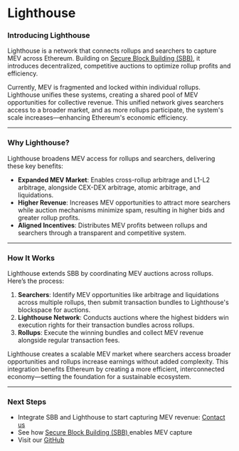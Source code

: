# Lighthouse

### Introducing Lighthouse

Lighthouse is a network that connects rollups and searchers to capture MEV across Ethereum. Building on [Secure Block Building (SBB)](secure-block-building-sbb.md), it introduces decentralized, competitive auctions to optimize rollup profits and efficiency.

Currently, MEV is fragmented and locked within individual rollups. Lighthouse unifies these systems, creating a shared pool of MEV opportunities for collective revenue. This unified network gives searchers access to a broader market, and as more rollups participate, the system's scale increases—enhancing Ethereum's economic efficiency.

***

### **Why Lighthouse?**

Lighthouse broadens MEV access for rollups and searchers, delivering these key benefits:

* **Expanded MEV Market**: Enables cross-rollup arbitrage and L1-L2 arbitrage, alongside CEX-DEX arbitrage, atomic arbitrage, and liquidations.
* **Higher Revenue**: Increases MEV opportunities to attract more searchers while auction mechanisms minimize spam, resulting in higher bids and greater rollup profits.
* **Aligned Incentives**: Distributes MEV profits between rollups and searchers through a transparent and competitive system.

***

### **How It Works**

Lighthouse extends SBB by coordinating MEV auctions across rollups. Here’s the process:

1. **Searchers**: Identify MEV opportunities like arbitrage and liquidations across multiple rollups, then submit transaction bundles to Lighthouse's blockspace for auctions.
2. **Lighthouse Network**: Conducts auctions where the highest bidders win execution rights for their transaction bundles across rollups.
3. **Rollups**: Execute the winning bundles and collect MEV revenue alongside regular transaction fees.

Lighthouse creates a scalable MEV market where searchers access broader opportunities and rollups increase earnings without added complexity. This integration benefits Ethereum by creating a more efficient, interconnected economy—setting the foundation for a sustainable ecosystem.

***

### Next Steps

* Integrate SBB and Lighthouse to start capturing MEV revenue: [Contact us](https://www.theradius.xyz/contact)
* See how [Secure Block Building (SBB) ](secure-block-building-sbb.md)enables MEV capture
* Visit our [GitHub](https://github.com/radiusxyz)
